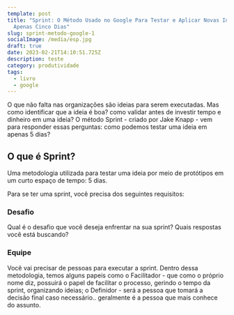 ```yaml
---
template: post
title: "Sprint: O Método Usado no Google Para Testar e Aplicar Novas Ideias Em
  Apenas Cinco Dias"
slug: sprint-metodo-google-1
socialImage: /media/esp.jpg
draft: true
date: 2023-02-21T14:10:51.725Z
description: teste
category: produtividade
tags:
  - livro
  - google
---
```

O﻿ que não falta nas organizações são ideias para serem executadas. Mas como identificar que a ideia é boa? como validar antes de investir tempo e dinheiro em uma ideia? O método Sprint - criado por Jake Knapp - vem para responder essas perguntas: como podemos testar uma ideia em apenas 5 dias?

## O que é Sprint?

Uma metodologia utilizada para testar uma ideia por meio de protótipos em um curto espaço de tempo: 5 dias.

P﻿ara se ter uma sprint, você precisa dos seguintes requisitos:

### Desafio

Q﻿ual é o desafio que você deseja enfrentar na sua sprint? Quais respostas você está buscando?

### E﻿quipe

V﻿ocê vai precisar de pessoas para executar a sprint. Dentro dessa metodologia, temos alguns papeis como o Facilitador - que como o próprio nome diz, possuirá o papel de facilitar o processo, gerindo o tempo da sprint, organizando ideias; o Definidor - será a pessoa que tomará a decisão final caso necessário.. geralmente é a pessoa que mais conhece do assunto.